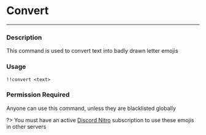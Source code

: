 # Convert
---
### Description
This command is used to convert text into badly drawn letter emojis
### Usage
```
!!convert <text>
```
### Permission Required
Anyone can use this command, unless they are blacklisted globally

?> You must have an active [Discord Nitro](https://discordapp.com/nitro) subscription to use these emojis in other servers

